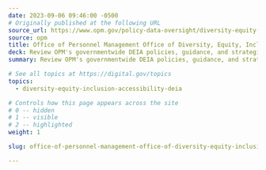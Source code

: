 ```yaml
---
date: 2023-09-06 09:46:00 -0500
# Originally published at the following URL
source_url: https://www.opm.gov/policy-data-oversight/diversity-equity-inclusion-and-accessibility/
source: opm
title: Office of Personnel Management Office of Diversity, Equity, Inclusion, and Accessibility
deck: Review OPM's governmentwide DEIA policies, guidance, and strategic plans, presidential executive orders, federal personnel programs, and frequently asked questions.
summary: Review OPM's governmentwide DEIA policies, guidance, and strategic plans, presidential executive orders, federal personnel programs, and frequently asked questions.

# See all topics at https://digital.gov/topics
topics:
  - diversity-equity-inclusion-accessibility-deia

# Controls how this page appears across the site
# 0 -- hidden
# 1 -- visible
# 2 -- highlighted
weight: 1

slug: office-of-personnel-management-office-of-diversity-equity-inclusion-and-accessibility

---
```

